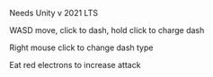 Needs Unity v 2021 LTS

WASD move, click to dash, hold click to charge dash

Right mouse click to change dash type

Eat red electrons to increase attack
